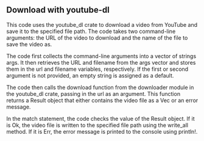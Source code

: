 ## Download with youtube-dl

This code uses the youtube_dl crate to download a video from YouTube and save it to the specified file path. The code takes two command-line arguments: the URL of the video to download and the name of the file to save the video as.

The code first collects the command-line arguments into a vector of strings args. It then retrieves the URL and filename from the args vector and stores them in the url and filename variables, respectively. If the first or second argument is not provided, an empty string is assigned as a default.

The code then calls the download function from the downloader module in the youtube_dl crate, passing in the url as an argument. This function returns a Result object that either contains the video file as a Vec<u8> or an error message.

In the match statement, the code checks the value of the Result object. If it is Ok, the video file is written to the specified file path using the write_all method. If it is Err, the error message is printed to the console using println!.
